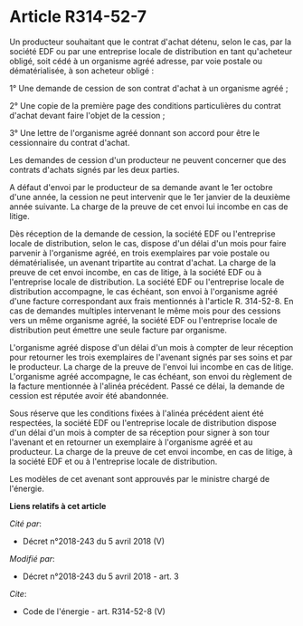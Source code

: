 # Article R314-52-7

Un producteur souhaitant que le contrat d'achat détenu, selon le cas, par la société EDF ou par une entreprise locale de
distribution en tant qu'acheteur obligé, soit cédé à un organisme agréé adresse, par voie postale ou dématérialisée, à son
acheteur obligé : 

1° Une demande de cession de son contrat d'achat à un organisme agréé ; 

2° Une copie de la première page des conditions particulières du contrat d'achat devant faire l'objet de la cession ; 

3° Une lettre de l'organisme agréé donnant son accord pour être le cessionnaire du contrat d'achat. 

Les demandes de cession d'un producteur ne peuvent concerner que des contrats d'achats signés par les deux parties. 

A défaut d'envoi par le producteur de sa demande avant le 1er octobre d'une année, la cession ne peut intervenir que le 1er
janvier de la deuxième année suivante. La charge de la preuve de cet envoi lui incombe en cas de litige. 

Dès réception de la demande de cession, la société EDF ou l'entreprise locale de distribution, selon le cas, dispose d'un
délai d'un mois pour faire parvenir à l'organisme agréé, en trois exemplaires par voie postale ou dématérialisée, un avenant
tripartite au contrat d'achat. La charge de la preuve de cet envoi incombe, en cas de litige, à la société EDF ou à
l'entreprise locale de distribution. La société EDF ou l'entreprise locale de distribution accompagne, le cas échéant, son
envoi à l'organisme agréé d'une facture correspondant aux frais mentionnés à l'article R. 314-52-8. En cas de demandes
multiples intervenant le même mois pour des cessions vers un même organisme agréé, la société EDF ou l'entreprise locale de
distribution peut émettre une seule facture par organisme. 

L'organisme agréé dispose d'un délai d'un mois à compter de leur réception pour retourner les trois exemplaires de l'avenant
signés par ses soins et par le producteur. La charge de la preuve de l'envoi lui incombe en cas de litige. L'organisme agréé
accompagne, le cas échéant, son envoi du règlement de la facture mentionnée à l'alinéa précédent. Passé ce délai, la demande
de cession est réputée avoir été abandonnée. 

Sous réserve que les conditions fixées à l'alinéa précédent aient été respectées, la société EDF ou l'entreprise locale de
distribution dispose d'un délai d'un mois à compter de sa réception pour signer à son tour l'avenant et en retourner un
exemplaire à l'organisme agréé et au producteur. La charge de la preuve de cet envoi incombe, en cas de litige, à la société
EDF et ou à l'entreprise locale de distribution. 

Les modèles de cet avenant sont approuvés par le ministre chargé de l'énergie.

**Liens relatifs à cet article**

_Cité par_:

  - Décret n°2018-243 du 5 avril 2018 (V)

_Modifié par_:

  - Décret n°2018-243 du 5 avril 2018 - art. 3

_Cite_:

  - Code de l'énergie - art. R314-52-8 (V)
